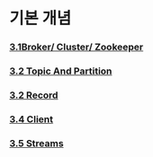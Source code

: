 # 기본 개념

### [3.1Broker/ Cluster/ Zookeeper](./03.basic/3.1BrokerClusterZookeeper.md)
### [3.2 Topic And Partition](/03.basic/3.2TopicAndPartition.md)
### [3.2 Record](./03.basic/3.3Record.md)
### [3.4 Client](./03.basic/3.4Client.md)
### [3.5 Streams](./03.basic/3.5Streams.md)




